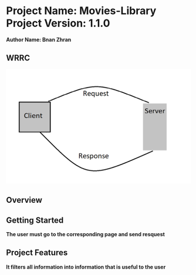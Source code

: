 # Project Name: Movies-Library Project Version: 1.1.0

**Author Name: Bnan Zhran**

## WRRC
![WRRC pic](./assest/Capture2.PNG)

## Overview

## Getting Started
<!-- What are the steps that a user must take in order to build this app on their own machine and get it running? -->
**The user must go to the corresponding page and send resquest**
## Project Features
<!-- What are the features included in you app -->
**It filters all information into information that is useful to the user**